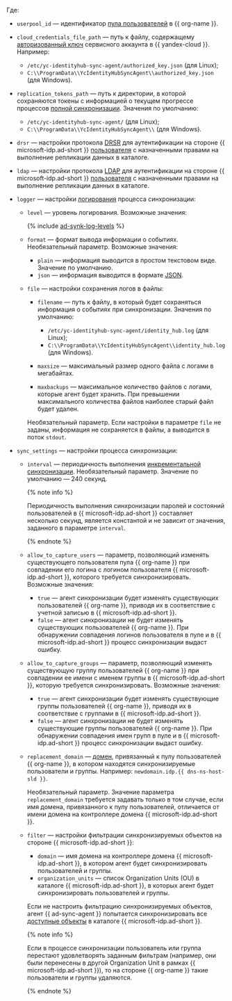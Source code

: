Где:

* `userpool_id` — идентификатор [пула пользователей](../../organization/concepts/user-pools.md) в {{ org-name }}.
* `cloud_credentials_file_path` — путь к файлу, содержащему [авторизованный ключ](../../iam/concepts/authorization/key.md) сервисного аккаунта в {{ yandex-cloud }}. Например:

    * `/etc/yc-identityhub-sync-agent/authorized_key.json` (для Linux);
    * `C:\\ProgramData\\YcIdentityHubSyncAgent\\authorized_key.json` (для Windows).
* `replication_tokens_path` — путь к директории, в которой сохраняются токены с информацией о текущем прогрессе процессов [полной синхронизации](../../organization/concepts/ad-sync.md#full-sync). Значения по умолчанию:

    * `/etc/yc-identityhub-sync-agent/` (для Linux);
    * `C:\\ProgramData\\YcIdentityHubSyncAgent\\` (для Windows).
* `drsr` — настройки протокола [DRSR](https://learn.microsoft.com/en-us/openspecs/windows_protocols/ms-drsr/) для аутентификации на стороне {{ microsoft-idp.ad-short }} [пользователя](#dc-setup) с назначенными правами на выполнение репликации данных в каталоге.
* `ldap` — настройки протокола [LDAP](https://learn.microsoft.com/en-us/windows/win32/api/_ldap/) для аутентификации на стороне {{ microsoft-idp.ad-short }} [пользователя](#dc-setup) с назначенными правами на выполнение репликации данных в каталоге.
* `logger` — настройки [логирования](#logging) процесса синхронизации:

    * `level` — уровень логирования. Возможные значения:

        {% include [ad-synk-log-levels](./ad-synk-log-levels.md) %}

    * `format` — формат вывода информации о событиях. Необязательный параметр. Возможные значения:

        * `plain` — информация выводится в простом текстовом виде. Значение по умолчанию.
        * `json` — информация выводится в формате [JSON](https://ru.wikipedia.org/wiki/JSON).
    * `file` — настройки сохранения логов в файлы:

        * `filename` — путь к файлу, в который будет сохраняться информация о событиях при синхронизации. Значения по умолчанию:

            * `/etc/yc-identityhub-sync-agent/identity_hub.log` (для Linux);
            * `C:\\ProgramData\\YcIdentityHubSyncAgent\\identity_hub.log` (для Windows).
        * `maxsize` — максимальный размер одного файла с логами в мегабайтах.
        * `maxbackups` — максимальное количество файлов с логами, которые агент будет хранить. При превышении максимального количества файлов наиболее старый файл будет удален.

        Необязательный параметр. Если настройки в параметре `file` не заданы, информация не сохраняется в файлы, а выводится в поток `stdout`.
* `sync_settings` — настройки процесса синхронизации:

    * `interval` — периодичность выполнения [инкрементальной синхронизации](../../organization/concepts/ad-sync.md#incremental-sync). Необязательный параметр. Значение по умолчанию — 240 секунд.

        {% note info %}

        Периодичность выполнения синхронизации паролей и состояний пользователей в {{ microsoft-idp.ad-short }} составляет несколько секунд, является константой и не зависит от значения, заданного в параметре `interval`.

        {% endnote %}

    * `allow_to_capture_users` — параметр, позволяющий изменять существующего пользователя пула {{ org-name }} при совпадении его логина с логином пользователя {{ microsoft-idp.ad-short }}, которого требуется синхронизировать. Возможные значения:

        * `true` — агент синхронизации будет изменять существующих пользователей {{ org-name }}, приводя их в соответствие с учетной записью в {{ microsoft-idp.ad-short }}.
        * `false` — агент синхронизации не будет изменять существующих пользователей {{ org-name }}. При обнаружении совпадения логинов пользователя в пуле и в {{ microsoft-idp.ad-short }} процесс синхронизации выдаст ошибку.
    * `allow_to_capture_groups` — параметр, позволяющий изменять существующую группу пользователей {{ org-name }} при совпадении ее имени с именем группы в {{ microsoft-idp.ad-short }}, которую требуется синхронизировать. Возможные значения:

        * `true` — агент синхронизации будет изменять существующие группы пользователей {{ org-name }}, приводя их в соответствие с группами в {{ microsoft-idp.ad-short }}.
        * `false` — агент синхронизации не будет изменять существующие группы пользователей {{ org-name }}. При обнаружении совпадения имен групп в пуле и в {{ microsoft-idp.ad-short }} процесс синхронизации выдаст ошибку.
    * `replacement_domain` — [домен](../../organization/concepts/domains.md), привязанный к пулу пользователей {{ org-name }}, в котором находятся синхронизируемые пользователи и группы. Например: `newdomain.idp.{{ dns-ns-host-sld }}`.

        Необязательный параметр. Значение параметра `replacement_domain` требуется задавать только в том случае, если имя домена, привязанного к пулу пользователей, отличается от имени домена на контроллере домена {{ microsoft-idp.ad-short }}.
    * `filter` — настройки фильтрации синхронизируемых объектов на стороне {{ microsoft-idp.ad-short }}:

        * `domain` — имя домена на контроллере домена {{ microsoft-idp.ad-short }}, в котором агент будет синхронизировать пользователей и группы.
        * `organization_units` — список Organization Units (OU) в каталоге {{ microsoft-idp.ad-short }}, в которых агент будет синхронизировать пользователей и группы.

        Если не настроить фильтрацию синхронизируемых объектов, агент {{ ad-sync-agent }} попытается синхронизировать все [доступные объекты](../../organization/concepts/ad-sync.md#sync-objects) в каталоге {{ microsoft-idp.ad-short }}.

        {% note info %}

        Если в процессе синхронизации пользователь или группа перестают удовлетворять заданным фильтрам (например, они были перенесены в другой Organization Unit в рамках {{ microsoft-idp.ad-short }}), то на стороне {{ org-name }} такие пользователи и группы удаляются.

        {% endnote %}